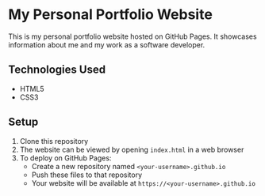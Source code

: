# My Personal Portfolio Website

This is my personal portfolio website hosted on GitHub Pages. It showcases information about me and my work as a software developer.

## Technologies Used
- HTML5
- CSS3

## Setup
1. Clone this repository
2. The website can be viewed by opening `index.html` in a web browser
3. To deploy on GitHub Pages:
   - Create a new repository named `<your-username>.github.io`
   - Push these files to that repository
   - Your website will be available at `https://<your-username>.github.io`
